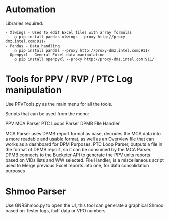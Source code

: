 # Automation

 Libraries required:
 
    - Xlwings - Used to edit Excel files with array formulas
        ○ pip install pandas xlwings --proxy http://proxy-dmz.intel.com:911/
    - Pandas - Data handling
        ○ pip install pandas --proxy http://proxy-dmz.intel.com:911/
    - Openpyxl - General Excel data manipulation
        ○ pip install openpyxl --proxy http://proxy-dmz.intel.com:911/
 
 

# Tools for PPV / RVP / PTC Log manipulation

 Use PPVTools.py as the main menu for all the tools.

Scripts that can be used from the menu:

 PPV MCA Parser
 PTC Loops Parser
 DPMB
 FIle Handler

MCA Parser uses DPMB report format as base, decodes the MCA data into a more readable and usable format, as well as an Overview file that can works as a dashboard for DPM Purposes.
PTC Loop Parser, outputs a file in the format of DPMB report, so it can be consumed by the MCA Parser.
DPMB connects to the Bucketer API to generate the PPV units reports based on VIDs lists and WW selected.
File Handler, is a miscellaneous script used to Merge previous Excel reports into one, for data consolidation purposes

# Shmoo Parser

Use GNRShmoo.py to open the UI, this tool can generate a graphical Shmoo based on Tester logs, ituff data or VPO numbers.
